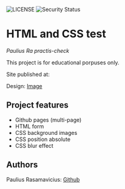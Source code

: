 ![LICENSE](https://img.shields.io/badge/license-ISC-blue.svg?style=flat-square)
![Security Status](https://img.shields.io/security-headers?label=Security&url=https%3A%2F%2Fgithub.com&style=flat-square)

# HTML and CSS test

_Paulius Ra practis-check_

This project is for educational porpuses only. 

Site published at: 

Design: [Image]()

## Project features

-   Github pages (multi-page)
-   HTML form
-   CSS background images
-   CSS position absolute
-   CSS blur effect


## Authors

Paulius Rasamavicius: [Github](https://github.com/PauliusRa1987)